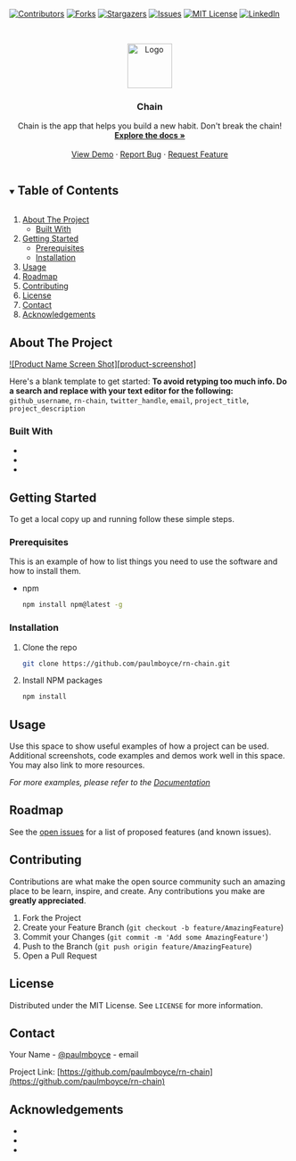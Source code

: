 <!--
***
*** To avoid retyping too much info. Do a search and replace for the following:
*** paulmboyce, repo_name, twitter_handle, email, project_title, project_description
-->



<!-- PROJECT SHIELDS -->
<!--
*** I'm using markdown "reference style" links for readability.
*** Reference links are enclosed in brackets [ ] instead of parentheses ( ).
*** See the bottom of this document for the declaration of the reference variables
*** for contributors-url, forks-url, etc. This is an optional, concise syntax you may use.
*** https://www.markdownguide.org/basic-syntax/#reference-style-links
-->
[![Contributors][contributors-shield]][contributors-url]
[![Forks][forks-shield]][forks-url]
[![Stargazers][stars-shield]][stars-url]
[![Issues][issues-shield]][issues-url]
[![MIT License][license-shield]][license-url]
[![LinkedIn][linkedin-shield]][linkedin-url]



<!-- PROJECT LOGO -->
<br />
<p align="center">
  <a href="https://github.com/paulmboyce/rn-chain">
    <img src="images/logo.png" alt="Logo" width="80" height="80">
  </a>

  <h3 align="center">Chain</h3>

  <p align="center">
    Chain is the app that helps you build a new habit. Don't break the chain!
    <br />
    <a href="https://github.com/paulmboyce/rn-chain"><strong>Explore the docs »</strong></a>
    <br />
    <br />
    <a href="https://github.com/paulmboyce/rn-chain">View Demo</a>
    ·
    <a href="https://github.com/paulmboyce/rn-chain/issues">Report Bug</a>
    ·
    <a href="https://github.com/paulmboyce/rn-chain/issues">Request Feature</a>
  </p>
</p>



<!-- TABLE OF CONTENTS -->
<details open="open">
  <summary><h2 style="display: inline-block">Table of Contents</h2></summary>
  <ol>
    <li>
      <a href="#about-the-project">About The Project</a>
      <ul>
        <li><a href="#built-with">Built With</a></li>
      </ul>
    </li>
    <li>
      <a href="#getting-started">Getting Started</a>
      <ul>
        <li><a href="#prerequisites">Prerequisites</a></li>
        <li><a href="#installation">Installation</a></li>
      </ul>
    </li>
    <li><a href="#usage">Usage</a></li>
    <li><a href="#roadmap">Roadmap</a></li>
    <li><a href="#contributing">Contributing</a></li>
    <li><a href="#license">License</a></li>
    <li><a href="#contact">Contact</a></li>
    <li><a href="#acknowledgements">Acknowledgements</a></li>
  </ol>
</details>



<!-- ABOUT THE PROJECT -->
## About The Project

[![Product Name Screen Shot][product-screenshot]](https://example.com)

Here's a blank template to get started:
**To avoid retyping too much info. Do a search and replace with your text editor for the following:**
`github_username`, `rn-chain`, `twitter_handle`, `email`, `project_title`, `project_description`


### Built With

* []()
* []()
* []()



<!-- GETTING STARTED -->
## Getting Started

To get a local copy up and running follow these simple steps.

### Prerequisites

This is an example of how to list things you need to use the software and how to install them.
* npm
  ```sh
  npm install npm@latest -g
  ```

### Installation

1. Clone the repo
   ```sh
   git clone https://github.com/paulmboyce/rn-chain.git
   ```
2. Install NPM packages
   ```sh
   npm install
   ```



<!-- USAGE EXAMPLES -->
## Usage

Use this space to show useful examples of how a project can be used. Additional screenshots, code examples and demos work well in this space. You may also link to more resources.

_For more examples, please refer to the [Documentation](https://example.com)_



<!-- ROADMAP -->
## Roadmap

See the [open issues](https://github.com/paulmboyce/rn-chain/issues) for a list of proposed features (and known issues).



<!-- CONTRIBUTING -->
## Contributing

Contributions are what make the open source community such an amazing place to be learn, inspire, and create. Any contributions you make are **greatly appreciated**.

1. Fork the Project
2. Create your Feature Branch (`git checkout -b feature/AmazingFeature`)
3. Commit your Changes (`git commit -m 'Add some AmazingFeature'`)
4. Push to the Branch (`git push origin feature/AmazingFeature`)
5. Open a Pull Request



<!-- LICENSE -->
## License

Distributed under the MIT License. See `LICENSE` for more information.



<!-- CONTACT -->
## Contact

Your Name - [@paulmboyce](https://twitter.com/paulmboyce) - email

Project Link: [https://github.com/paulmboyce/rn-chain](https://github.com/paulmboyce/rn-chain)



<!-- ACKNOWLEDGEMENTS -->
## Acknowledgements

* []()
* []()
* []()





<!-- MARKDOWN LINKS & IMAGES -->
<!-- https://www.markdownguide.org/basic-syntax/#reference-style-links -->
[contributors-shield]: https://img.shields.io/github/contributors/paulmboyce/repo.svg?style=for-the-badge
[contributors-url]: https://github.com/paulmboyce/repo/graphs/contributors
[forks-shield]: https://img.shields.io/github/forks/paulmboyce/repo.svg?style=for-the-badge
[forks-url]: https://github.com/paulmboyce/repo/network/members
[stars-shield]: https://img.shields.io/github/stars/paulmboyce/repo.svg?style=for-the-badge
[stars-url]: https://github.com/paulmboyce/repo/stargazers
[issues-shield]: https://img.shields.io/github/issues/paulmboyce/repo.svg?style=for-the-badge
[issues-url]: https://github.com/paulmboyce/repo/issues
[license-shield]: https://img.shields.io/github/license/paulmboyce/repo.svg?style=for-the-badge
[license-url]: https://github.com/paulmboyce/repo/blob/master/LICENSE.txt
[linkedin-shield]: https://img.shields.io/badge/-LinkedIn-black.svg?style=for-the-badge&logo=linkedin&colorB=555
[linkedin-url]: https://linkedin.com/in/paulmboyce

